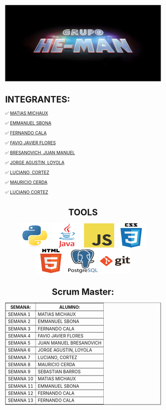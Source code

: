  <div>
    <img src="https://raw.githubusercontent.com/MatiasMichaux98/ecomercedos/master/E-Heman/front/img/fotor-ai-2023110713029.jpg" alt="">
  </div>

  <h1>INTEGRANTES:</h1>

:white_check_mark:  [MATIAS MICHAUX](https://github.com/MatiasMichaux98) <br>

:white_check_mark:  [EMMANUEL SBONA](https://github.com/Emmanuel-1985) <br>
 
:white_check_mark:  [FERNANDO CALA](https://github.com/FernandoCala) <br>

:white_check_mark:  [FAVIO JAVIER FLORES](https://github.com/fabjav) <br>

:white_check_mark:  [BRESANOVICH, JUAN MANUEL](https://github.com/1juba) <br>

:white_check_mark:  [JORGE AGUSTIN, LOYOLA](https://github.com/Jorge-Agustin-Loyola) <br>

:white_check_mark:  [LUCIANO, CORTEZ](https://github.com/Lucianoalma) <br>

:white_check_mark:  [MAURICIO CERDA](https://github.com/MauryCerda) <br>

:white_check_mark:  [LUCIANO CORTEZ](https://github.com/2022sbm) <br>


<div align="center" class="contenedor-imagenes">
   <h1 >TOOLS</h1>
  <img src="https://github.com/devicons/devicon/blob/master/icons/python/python-original.svg"   width="100" height="80"/>
  <img src="https://github.com/devicons/devicon/blob/master/icons/java/java-original-wordmark.svg"  width="100" height="80"/>
  <img src="https://github.com/devicons/devicon/blob/master/icons/javascript/javascript-original.svg"  width="100" height="80"/>
  <img src="https://github.com/devicons/devicon/blob/master/icons/css3/css3-original-wordmark.svg " width="100" height="80"/>
  <img src="https://github.com/devicons/devicon/blob/master/icons/html5/html5-original-wordmark.svg"  width="100" height="80"/>
  <img src="https://github.com/devicons/devicon/blob/master/icons/postgresql/postgresql-original-wordmark.svg"  width="100" height="80"/>
  <img src="https://github.com/devicons/devicon/blob/master/icons/git/git-original-wordmark.svg"  width="100" height="80"/>
</div>


<div align= "center">
  <h1>Scrum Master:</h1> 
  <table border="1">
    <tr>
      <th>SEMANA:</th>
      <th>ALUMNO:</th>
    </tr>
    <tr>
      <td>SEMANA 1</td>
      <td>MATIAS MICHAUX</td>
    </tr>
    <tr>
      <td>SEMANA 2</td>
      <td>EMMANUEL SBONA</td>
    </tr>
    <tr>
      <td>SEMANA 3</td>
      <td>FERNANDO CALA</td>
    </tr>
    <tr>
      <td>SEMANA 4</td>
      <td>FAVIO JAVIER FLORES</td>
    </tr>
    <tr>
      <td>SEMANA 5</td>
      <td> JUAN MANUEL BRESANOVICH</td>
    </tr>
    <tr>
      <td>SEMANA 6</td>
      <td>JORGE AGUSTIN, LOYOLA</td>
    </tr>
    <tr>
      <td>SEMANA 7</td>
      <td>LUCIANO, CORTEZ</td>
    </tr>
    <tr>
      <td>SEMANA 8</td>
      <td>MAURICIO CERDA</td>
    </tr>
    <tr>
      <td>SEMANA 9</td>
      <td>SEBASTIAN BARROS</td>
    </tr>
     <tr>
      <td>SEMANA 10</td>
      <td>MATIAS MICHAUX</td>
    </tr>
     <tr>
      <td>SEMANA 11</td>
      <td>EMMANUEL SBONA</td>
    </tr>
     <tr>
      <td>SEMANA 12</td>
      <td>FERNANDO CALA</td>
    </tr>
     <tr>
      <td>SEMANA 13</td>
      <td>FERNANDO CALA</td>
    </tr>
  </table>
</div>

